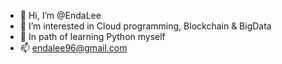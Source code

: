 - 👋 Hi, I’m @EndaLee
- 👀 I’m interested in Cloud programming, Blockchain & BigData
- 🌱 In path of learning Python myself
- 📫 endalee96@gmail.com

<!---
EndaLee/EndaLee is a ✨ special ✨ repository because its `README.md` (this file) appears on your GitHub profile.
You can click the Preview link to take a look at your changes.
--->
